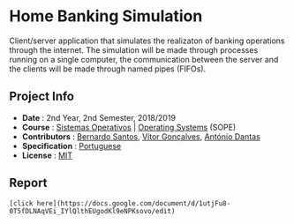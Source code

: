 # Home Banking Simulation
Client/server application that simulates the realizaton of banking operations through the internet. The simulation will be made through processes running on a single computer, the communication between the server and the clients will be made through named pipes (FIFOs).

## Project Info
* **Date** : 2nd Year, 2nd Semester, 2018/2019
* **Course** : [Sistemas Operativos](https://sigarra.up.pt/feup/pt/ucurr_geral.ficha_uc_view?pv_ocorrencia_id=419998) | [Operating Systems](https://sigarra.up.pt/feup/en/UCURR_GERAL.FICHA_UC_VIEW?pv_ocorrencia_id=419998) (SOPE)
* **Contributors** : [Bernardo Santos](https://github.com/bernas670), [Vítor Gonçalves](https://github.com/torrinheira), [António Dantas](https://github.com/antoniopedrodantas)
* **Specification** : [Portuguese](specification.pdf)
* **License** : [MIT](LICENSE)

## Report
    [click here](https://docs.google.com/document/d/1utjFu8-0T5fDLNAqVEi_IYlQlthEUgodKl9eNPKsovo/edit)
